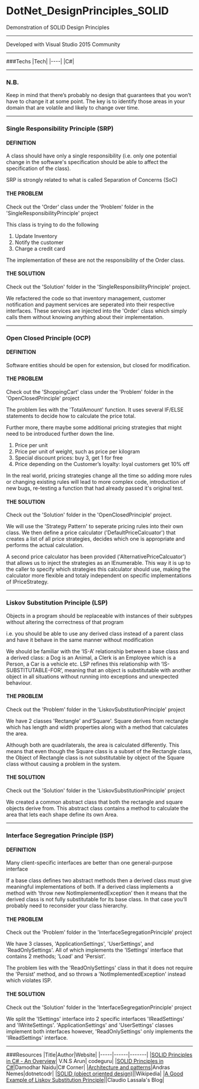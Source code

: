 # DotNet_DesignPrinciples_SOLID

Demonstration of SOLID Design Principles

---

Developed with Visual Studio 2015 Community

---

###Techs
|Tech|
|----|
|C#|

---
### N.B.

Keep in mind that there’s probably no design that guarantees that you won’t have to change it at some point. The key is to identify those areas in your domain that are volatile and likely to change over time.

---

### Single Responsibility Principle (SRP)

#### DEFINITION
A class should have only a single responsibility (i.e. only one potential change in the software's specification should be able to affect the specification of the class).

SRP is strongly related to what is called Separation of Concerns (SoC)

#### THE PROBLEM
Check out the 'Order' class under the 'Problem' folder in the 'SingleResponsibilityPrinciple' project

This class is trying to do the following

1. Update Inventory
2. Notify the customer
3. Charge a credit card

The implementation of these are not the responsibility of the Order class.

#### THE SOLUTION
Check out the 'Solution' folder in the 'SingleResponsibilityPrinciple' project.

We refactered the code so that inventory management, customer notification and payment services are seperated into their respective interfaces. These services are injected into the 'Order' class which simply calls them without knowing anything about their implementation.

---

### Open Closed Principle (OCP)

#### DEFINITION
Software entities should be open for extension, but closed for modification.


#### THE PROBLEM
Check out the 'ShoppingCart' class under the 'Problem' folder in the 'OpenClosedPrinciple' project

The problem lies with the 'TotalAmount' function. It uses several IF/ELSE statements to decide how to calculate the price total. 

Further more, there maybe some additional pricing strategies that might need to be introduced further down the line.

1. Price per unit
2. Price per unit of weight, such as price per kilogram
3. Special discount prices: buy 3, get 1 for free
4. Price depending on the Customer’s loyalty: loyal customers get 10% off

In the real world, pricing strategies change all the time so adding more rules or changing existing rules will lead to more complex code, introduction of new bugs, re-testing a function that had already passed it's original test.

#### THE SOLUTION
Check out the 'Solution' folder in the 'OpenClosedPrinciple' project.

We will use the 'Strategy Pattern' to seperate pricing rules into their own class. We then define a price calculator ('DefaultPriceCalcuator') that creates a list of all price strategies, decides which one is appropriate and performs the actual calculation.

A second price calculator has been provided ('AlternativePriceCalcuator') that allows us to inject the strategies as an IEnumerable. This way it is up to the caller to specify which strategies this calculator should use, making the calculator more flexible and totaly independent on specific implementations of IPriceStrategy. 

---
### Liskov Substitution Principle (LSP)

Objects in a program should be replaceable with instances of their subtypes without altering the correctness of that program

i.e. you should be able to use any derived class instead of a parent class and have it behave in the same manner without modification

We should be familiar with the ‘IS-A’ relationship between a base class and a derived class: a Dog is an Animal, a Clerk is an Employee which is a Person, a Car is a vehicle etc. LSP refines this relationship with ‘IS-SUBSTITUTABLE-FOR’, meaning that an object is substitutable with another object in all situations without running into exceptions and unexpected behaviour.

#### THE PROBLEM
Check out the 'Problem' folder in the 'LiskovSubstitutionPrinciple' project

We have 2 classes 'Rectangle' and'Square'. Square derives from rectangle which has length and width properties along with a method that calculates the area.

Although both are quadrilaterals, the area is calculated differently. This means that even though the Square class is a subset of the Rectangle class, the Object of Rectangle class is not substitutable by object of the Square class without causing a problem in the system.

#### THE SOLUTION
Check out the 'Solution' folder in the 'LiskovSubstitutionPrinciple' project

We created a common abstract class that both the rectangle and square objects derive from. This abstract class contains a method to calculate the area that lets each shape define its own Area.

---

### Interface Segregation Principle (ISP)

#### DEFINITION
Many client-specific interfaces are better than one general-purpose interface

If a base class defines two abstract methods then a derived class must give meaningful implementations of both. If a derived class implements a method with ‘throw new NotImplementedException’ then it means that the derived class is not fully substitutable for its base class. In that case you’ll probably need to reconsider your class hierarchy.

#### THE PROBLEM
Check out the 'Problem' folder in the 'InterfaceSegregationPrinciple' project

We have 3 classes, 'ApplicationSettings', 'UserSettings', and 'ReadOnlySettings'. All of which implements the 'ISettings' interface that contains 2 methods; 'Load' and 'Persist'.

The problem lies with the 'ReadOnlySettings' class in that it does not require the 'Persist' method, and so throws a 'NotImplementedException' instead which violates ISP.

#### THE SOLUTION
Check out the 'Solution' folder in the 'InterfaceSegregationPrinciple' project

We split the 'ISettings' interface into 2 specific interfaces 'IReadSettings' and 'IWriteSettings'. 'ApplicationSettings' and 'UserSettings' classes implement both interfaces however, 'ReadOnlySettings' only implements the 'IReadSettings' interface.

---

###Resources
|Title|Author|Website|
|-----|------|-------|
|[SOLID Principles in C# - An Overview](http://www.codeguru.com/columns/experts/solid-principles-in-c-an-overview.htm)| V.N.S Arun| codeguru|
|[SOLID Principles in C#](http://www.c-sharpcorner.com/uploadfile/damubetha/solid-principles-in-c-sharp/)|Damodhar Naidu|C# Corner|
|[Architecture and patterns](https://dotnetcodr.com/architecture-and-patterns/)|Andras Nemes|dotnetcodr|
|[SOLID (object oriented design)](https://en.wikipedia.org/wiki/SOLID_(object-oriented_design))||Wikipedia|
|[A Good Example of Liskov Substitution Principle](https://lassala.net/2010/11/04/a-good-example-of-liskov-substitution-principle/)||Claudio Lassala's Blog|
